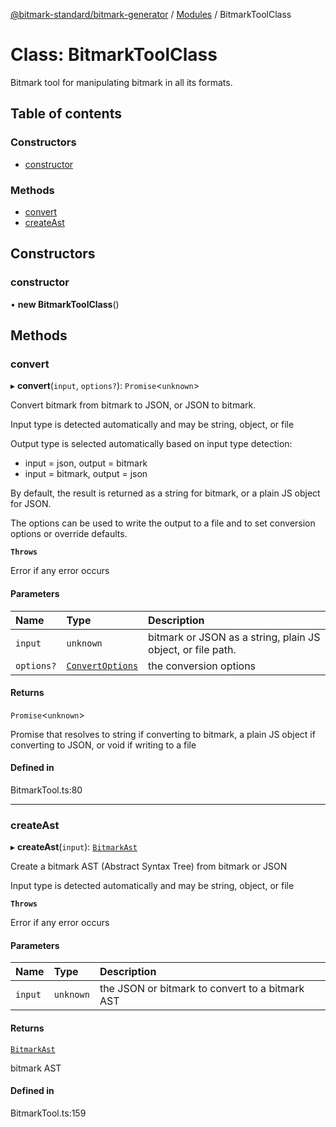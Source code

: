 [@bitmark-standard/bitmark-generator](../API.md) / [Modules](../modules.md) / BitmarkToolClass

# Class: BitmarkToolClass

Bitmark tool for manipulating bitmark in all its formats.

## Table of contents

### Constructors

- [constructor](BitmarkToolClass.md#constructor)

### Methods

- [convert](BitmarkToolClass.md#convert)
- [createAst](BitmarkToolClass.md#createAst)

## Constructors

### constructor

• **new BitmarkToolClass**()

## Methods

### convert

▸ **convert**(`input`, `options?`): `Promise`<`unknown`\>

Convert bitmark from bitmark to JSON, or JSON to bitmark.

Input type is detected automatically and may be string, object, or file

Output type is selected automatically based on input type detection:
- input = json, output = bitmark
- input = bitmark, output = json

By default, the result is returned as a string for bitmark, or a plain JS object for JSON.

The options can be used to write the output to a file and to set conversion options or override defaults.

**`Throws`**

Error if any error occurs

#### Parameters

| Name | Type | Description |
| :------ | :------ | :------ |
| `input` | `unknown` | bitmark or JSON as a string, plain JS object, or file path. |
| `options?` | [`ConvertOptions`](../interfaces/ConvertOptions.md) | the conversion options |

#### Returns

`Promise`<`unknown`\>

Promise that resolves to string if converting to bitmark, a plain JS object if converting to JSON, or
void if writing to a file

#### Defined in

BitmarkTool.ts:80

___

### createAst

▸ **createAst**(`input`): [`BitmarkAst`](../interfaces/BitmarkAst.md)

Create a bitmark AST (Abstract Syntax Tree) from bitmark or JSON

Input type is detected automatically and may be string, object, or file

**`Throws`**

Error if any error occurs

#### Parameters

| Name | Type | Description |
| :------ | :------ | :------ |
| `input` | `unknown` | the JSON or bitmark to convert to a bitmark AST |

#### Returns

[`BitmarkAst`](../interfaces/BitmarkAst.md)

bitmark AST

#### Defined in

BitmarkTool.ts:159
